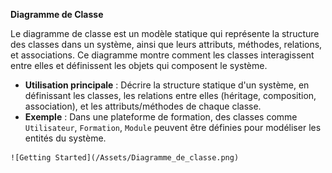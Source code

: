 **Diagramme de Classe**


   Le diagramme de classe est un modèle statique qui représente la structure des classes dans un système, ainsi que leurs attributs, méthodes, relations, et associations. Ce diagramme montre comment les classes interagissent entre elles et définissent les objets qui composent le système.

   - **Utilisation principale** : Décrire la structure statique d'un système, en définissant les classes, les relations entre elles (héritage, composition, association), et les attributs/méthodes de chaque classe.
   - **Exemple** : Dans une plateforme de formation, des classes comme `Utilisateur`, `Formation`, `Module` peuvent être définies pour modéliser les entités du système.

    ![Getting Started](/Assets/Diagramme_de_classe.png)